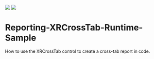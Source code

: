 <!-- default badges list -->
![](https://img.shields.io/endpoint?url=https://codecentral.devexpress.com/api/v1/VersionRange/398284393/main)
[![](https://img.shields.io/badge/📖_How_to_use_DevExpress_Examples-e9f6fc?style=flat-square)](https://docs.devexpress.com/GeneralInformation/403183)
<!-- default badges end -->
# Reporting-XRCrossTab-Runtime-Sample
How to use the XRCrossTab control to create a cross-tab report in code.
